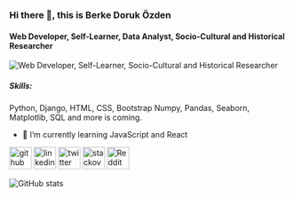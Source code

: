 ### Hi there 👋, this is Berke Doruk Özden
#### Web Developer, Self-Learner, Data Analyst, Socio-Cultural and Historical Researcher
![Web Developer, Self-Learner, Socio-Cultural and Historical Researcher](https://pbs.twimg.com/profile_banners/1105570257622786049/1608008675/1500x500)


##### Skills: 
Python, Django, HTML, CSS, Bootstrap
Numpy, Pandas, Seaborn, Matplotlib, SQL 
and more is coming.

- 🌱 I’m currently learning JavaScript and React

[<img src='https://cdn.jsdelivr.net/npm/simple-icons@3.0.1/icons/github.svg' alt='github' height='40'>](https://github.com/berkedozden)  [<img src='https://cdn.jsdelivr.net/npm/simple-icons@3.0.1/icons/linkedin.svg' alt='linkedin' height='40'>](https://www.linkedin.com/in/bdozden/)  [<img src='https://cdn.jsdelivr.net/npm/simple-icons@3.0.1/icons/twitter.svg' alt='twitter' height='40'>](https://twitter.com/berkedozden)  [<img src='https://cdn.jsdelivr.net/npm/simple-icons@3.0.1/icons/stackoverflow.svg' alt='stackoverflow' height='40'>](https://stackoverflow.com/users/bdoz35)  [<img src='https://cdn.jsdelivr.net/npm/simple-icons@3.0.1/icons/reddit.svg' alt='Reddit' height='40'>](https://www.reddit.com/user/BroccoliFather)  

![GitHub stats](https://github-readme-stats.vercel.app/api?username=berkedozden&show_icons=true&count_private=true)  

